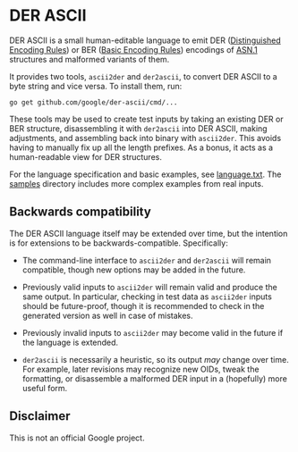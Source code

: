 # DER ASCII

DER ASCII is a small human-editable language to emit DER
([Distinguished Encoding Rules](https://en.wikipedia.org/wiki/X.690#DER_encoding))
or BER
([Basic Encoding Rules](https://en.wikipedia.org/wiki/X.690#BER_encoding))
encodings of
[ASN.1](https://en.wikipedia.org/wiki/Abstract_Syntax_Notation_One)
structures and malformed variants of them.

It provides two tools, `ascii2der` and `der2ascii`, to convert DER ASCII to a
byte string and vice versa. To install them, run:

    go get github.com/google/der-ascii/cmd/...

These tools may be used to create test inputs by taking an existing DER or BER
structure, disassembling it with `der2ascii` into DER ASCII, making
adjustments, and assembling back into binary with `ascii2der`. This avoids
having to manually fix up all the length prefixes.  As a bonus, it acts as a
human-readable view for DER structures.

For the language specification and basic examples, see
[language.txt](/language.txt). The [samples](/samples) directory includes
more complex examples from real inputs.

## Backwards compatibility

The DER ASCII language itself may be extended over time, but the intention is
for extensions to be backwards-compatible. Specifically:

* The command-line interface to `ascii2der` and `der2ascii` will remain
  compatible, though new options may be added in the future.

* Previously valid inputs to `ascii2der` will remain valid and produce the same
  output. In particular, checking in test data as `ascii2der` inputs should be
  future-proof, though it is recommended to check in the generated version as
  well in case of mistakes.

* Previously invalid inputs to `ascii2der` may become valid in the future if
  the language is extended.

* `der2ascii` is necessarily a heuristic, so its output *may* change
  over time. For example, later revisions may recognize new OIDs, tweak the
  formatting, or disassemble a malformed DER input in a (hopefully) more
  useful form.

## Disclaimer

This is not an official Google project.
